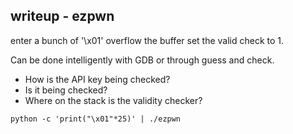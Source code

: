## writeup - ezpwn

enter a bunch of '\x01' overflow the buffer set the valid check to 1.


Can be done intelligently with GDB or through guess and check.

* How is the API key being checked?
* Is it being checked?
* Where on the stack is the validity checker?

```
python -c 'print("\x01"*25)' | ./ezpwn
```

